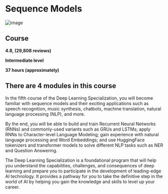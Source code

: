 # Sequence Models

![image](https://github.com/yazeedmshayekh2/Coursera-Deep-Learning-Specialization/assets/102586302/51e0efd4-191a-4769-9251-52b131888886)

## Course 

**4.8, (29,808 reviews)**

**Intermediate level**

**37 hours (approximately)**

## There are 4 modules in this course

In the fifth course of the Deep Learning Specialization, you will become familiar with sequence models and their exciting applications such as speech recognition, music synthesis, chatbots, machine translation, natural language processing (NLP), and more. 

By the end, you will be able to build and train Recurrent Neural Networks (RNNs) and commonly-used variants such as GRUs and LSTMs; apply RNNs to Character-level Language Modeling; gain experience with natural language processing and Word Embeddings; and use HuggingFace tokenizers and transformer models to solve different NLP tasks such as NER and Question Answering.

The Deep Learning Specialization is a foundational program that will help you understand the capabilities, challenges, and consequences of deep learning and prepare you to participate in the development of leading-edge AI technology. It provides a pathway for you to take the definitive step in the world of AI by helping you gain the knowledge and skills to level up your career.
